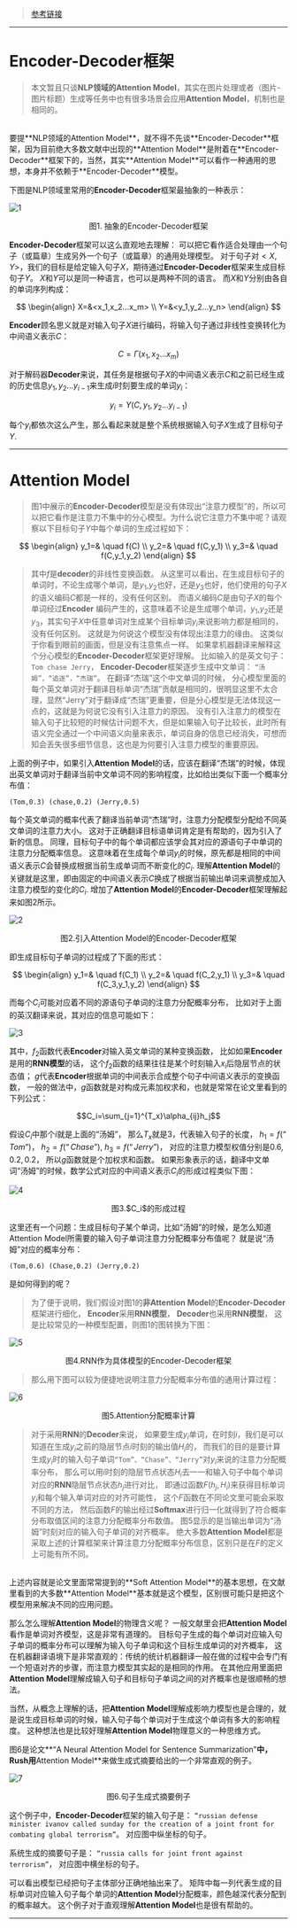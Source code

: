 > [参考链接](https://blog.csdn.net/malefactor/article/details/50550211)

----------
# Encoder-Decoder框架

> 本文暂且只谈**NLP领域的Attention Model**，其实在图片处理或者（图片-图片标题）生成等任务中也有很多场景会应用**Attention Model**，机制也是相同的。
<br>
要提**NLP领域的Attention Model**，就不得不先谈**Encoder-Decoder**框架，因为目前绝大多数文献中出现的**Attention Model**是附着在**Encoder-Decoder**框架下的，当然，其实**Attention Model**可以看作一种通用的思想，本身并不依赖于**Encoder-Decoder**模型。

下图是NLP领域里常用的**Encoder-Decoder**框架最抽象的一种表示：

![1](https://leanote.com/api/file/getImage?fileId=5b4de432ab6441529f00348d)
<p align="center">图1. 抽象的Encoder-Decoder框架</p>


**Encoder-Decoder**框架可以这么直观地去理解：
可以把它看作适合处理由一个句子（或篇章）生成另外一个句子（或篇章）的通用处理模型。
对于句子对$<X,Y>$，我们的目标是给定输入句子$X$，期待通过**Encoder-Decoder**框架来生成目标句子$Y$。
$X$和$Y$可以是同一种语言，也可以是两种不同的语言。
而$X$和$Y$分别由各自的单词序列构成：

$$
\begin{align}
X=&<x_1,x_2...x_m> \\
Y=&<y_1,y_2...y_n>
\end{align}
$$

**Encoder**顾名思义就是对输入句子$X$进行编码，将输入句子通过非线性变换转化为中间语义表示$C$：

$$C=\Gamma(x_1,x_2...x_m)$$

对于解码器**Decoder**来说，其任务是根据句子$X$的中间语义表示$C$和之前已经生成的历史信息$y_1,y_2...y_{i-1}$来生成$i$时刻要生成的单词$y_i$：

$$y_i=\Upsilon(C,y_1,y_2...y_{i-1})$$

每个$y_i$都依次这么产生，那么看起来就是整个系统根据输入句子$X$生成了目标句子$Y$.

----------
# Attention Model

> 图$1$中展示的**Encoder-Decoder**模型是没有体现出“注意力模型”的，所以可以把它看作是注意力不集中的分心模型。为什么说它注意力不集中呢？请观察以下目标句子$Y$中每个单词的生成过程如下：

$$
\begin{align}
y_1=& \quad f(C) \\
y_2=& \quad f(C,y_1) \\
y_3=& \quad f(C,y_1,y_2)
\end{align}
$$

> 其中$f$是**decoder**的非线性变换函数。
从这里可以看出，在生成目标句子的单词时，不论生成哪个单词，是$y_1$,$y_2$也好，还是$y_3$也好，他们使用的句子$X$的语义编码$C$都是一样的，没有任何区别。
而语义编码$C$是由句子$X$的每个单词经过**Encoder** 编码产生的，这意味着不论是生成哪个单词，$y_1$,$y_2$还是$y_3$，其实句子$X$中任意单词对生成某个目标单词$y_i$来说影响力都是相同的，没有任何区别。
这就是为何说这个模型没有体现出注意力的缘由。
这类似于你看到眼前的画面，但是没有注意焦点一样。
如果拿机器翻译来解释这个分心模型的**Encoder-Decoder**框架更好理解。
比如输入的是英文句子：
`Tom chase Jerry`，
**Encoder-Decoder**框架逐步生成中文单词：
`“汤姆”，“追逐”，“杰瑞”`。
在翻译“杰瑞”这个中文单词的时候，
分心模型里面的每个英文单词对于翻译目标单词“杰瑞”贡献是相同的，很明显这里不太合理，显然“Jerry”对于翻译成“杰瑞”更重要，但是分心模型是无法体现这一点的，这就是为何说它没有引入注意力的原因。
没有引入注意力的模型在输入句子比较短的时候估计问题不大，但是如果输入句子比较长，此时所有语义完全通过一个中间语义向量来表示，单词自身的信息已经消失，可想而知会丢失很多细节信息，这也是为何要引入注意力模型的重要原因。

上面的例子中，如果引入**Attention Model**的话，应该在翻译“杰瑞”的时候，体现出英文单词对于翻译当前中文单词不同的影响程度，比如给出类似下面一个概率分布值：

    (Tom,0.3) (chase,0.2) (Jerry,0.5)
    
每个英文单词的概率代表了翻译当前单词“杰瑞”时，注意力分配模型分配给不同英文单词的注意力大小。
这对于正确翻译目标语单词肯定是有帮助的，因为引入了新的信息。
同理，目标句子中的每个单词都应该学会其对应的源语句子中单词的注意力分配概率信息。
这意味着在生成每个单词$y_i$的时候，原先都是相同的中间语义表示$C$会替换成根据当前生成单词而不断变化的$C_i$.
理解**Attention Model**的关键就是这里，即由固定的中间语义表示$C$换成了根据当前输出单词来调整成加入注意力模型的变化的$C_i$.
增加了**Attention Model**的**Encoder-Decoder**框架理解起来如图$2$所示。

![2](https://leanote.com/api/file/getImage?fileId=5b4de476ab6441529f003497)
<p align="center">图2.引入Attention Model的Encoder-Decoder框架</p>


即生成目标句子单词的过程成了下面的形式：

$$
\begin{align}
y_1=& \quad f(C_1) \\
y_2=& \quad f(C_2,y_1) \\
y_3=& \quad f(C_3,y_1,y_2)
\end{align}
$$

而每个$C_i$可能对应着不同的源语句子单词的注意力分配概率分布，
比如对于上面的英汉翻译来说，其对应的信息可能如下：

![3](https://leanote.com/api/file/getImage?fileId=5b4de51bab6441529f0034aa)

其中，$f_2$函数代表**Encoder**对输入英文单词的某种变换函数，
比如如果**Encoder**是用的**RNN模型**的话，
这个$f_2$函数的结果往往是某个时刻输入$x_i$后隐层节点的状态值；
$g$代表**Encoder**根据单词的中间表示合成整个句子中间语义表示的变换函数，
一般的做法中，$g$函数就是对构成元素加权求和，也就是常常在论文里看到的下列公式：

$$C_i=\sum_{j=1}^{T_x}\alpha_{ij}h_j$$

假设$C_i$中那个$i$就是上面的“汤姆”，
那么$T_x$就是3，代表输入句子的长度，
$h_1=f(“Tom”)$，
$h_2=f(“Chase”)$,
$h_3=f(“Jerry”)$，
对应的注意力模型权值分别是$0.6,0.2,0.2$，
所以$g$函数就是个加权求和函数。
如果形象表示的话，翻译中文单词“汤姆”的时候，数学公式对应的中间语义表示$C_i$的形成过程类似下图：

![4](https://leanote.com/api/file/getImage?fileId=5b4de662ab6441548c002d01)
<p align="center">图3.$C_i$的形成过程</p>


这里还有一个问题：生成目标句子某个单词，比如“汤姆”的时候，是怎么知道Attention Model所需要的输入句子单词注意力分配概率分布值呢？
就是说“汤姆”对应的概率分布：

    (Tom,0.6) (Chase,0.2) (Jerry,0.2)
    
是如何得到的呢？

> 为了便于说明，我们假设对图$1$的**非Attention Model**的**Encoder-Decoder**框架进行细化，
**Encoder**采用**RNN模型**，
**Decoder**也采用**RNN模型**，
这是比较常见的一种模型配置，则图$1$的图转换为下图：

![5](https://leanote.com/api/file/getImage?fileId=5b4de72aab6441529f0034de)
<p align="center">图4.RNN作为具体模型的Encoder-Decoder框架</p>


> 那么用下图可以较为便捷地说明注意力分配概率分布值的通用计算过程：

![6](https://leanote.com/api/file/getImage?fileId=5b4de773ab6441548c002d38)
<p align="center">图5.Attention分配概率计算</p>


> 对于采用**RNN**的**Decoder**来说，
如果要生成$y_i$单词，在时刻$i$，我们是可以知道在生成$y_i$之前的隐层节点$i$时刻的输出值$H_i$的，
而我们的目的是要计算生成$y_i$时的输入句子单词`“Tom”、“Chase”、“Jerry”`对$y_i$来说的注意力分配概率分布，
那么可以用$i$时刻的隐层节点状态$H_i$去一一和输入句子中每个单词对应的**RNN**隐层节点状态$h_j$进行对比，
即通过函数$F(h_j,H_i)$来获得目标单词$y_i$和每个输入单词对应的对齐可能性，
这个$F$函数在不同论文里可能会采取不同的方法，
然后函数$F$的输出经过**Softmax**进行归一化就得到了符合概率分布取值区间的注意力分配概率分布数值。
图$5$显示的是当输出单词为“汤姆”时刻对应的输入句子单词的对齐概率。
绝大多数**Attention Model**都是采取上述的计算框架来计算注意力分配概率分布信息，区别只是在$F$的定义上可能有所不同。
<br>
上述内容就是论文里面常常提到的**Soft Attention Model**的基本思想，在文献里看到的大多数**Attention Model**基本就是这个模型，区别很可能只是把这个模型用来解决不同的应用问题。

那么怎么理解**Attention Model**的物理含义呢？
一般文献里会把**Attention Model**看作是单词对齐模型，这是非常有道理的。
目标句子生成的每个单词对应输入句子单词的概率分布可以理解为输入句子单词和这个目标生成单词的对齐概率，
这在机器翻译语境下是非常直观的：传统的统计机器翻译一般在做的过程中会专门有一个短语对齐的步骤，而注意力模型其实起的是相同的作用。
在其他应用里面把**Attention Model**理解成输入句子和目标句子单词之间的对齐概率也是很顺畅的想法。

当然，从概念上理解的话，把**Attention Model**理解成影响力模型也是合理的，就是说生成目标单词的时候，输入句子每个单词对于生成这个单词有多大的影响程度。
这种想法也是比较好理解**Attention Model**物理意义的一种思维方式。

图$6$是论文**“A Neural Attention Model for Sentence Summarization”**中，**Rush**用**Attention Model**来做生成式摘要给出的一个非常直观的例子。

![7](https://leanote.com/api/file/getImage?fileId=5b4dea81ab6441548c002d92)
<p align="center">图6.句子生成式摘要例子</p>


这个例子中，**Encoder-Decoder**框架的输入句子是：
`“russian defense minister ivanov called sunday for the creation of a joint front for combating global terrorism”`。
对应图中纵坐标的句子。

系统生成的摘要句子是：
`“russia calls for joint front against terrorism”`，
对应图中横坐标的句子。

可以看出模型已经把句子主体部分正确地抽出来了。
矩阵中每一列代表生成的目标单词对应输入句子每个单词的**Attention Model**分配概率，颜色越深代表分配到的概率越大。
这个例子对于直观理解**Attention Model**也是很有帮助的。        

----------


